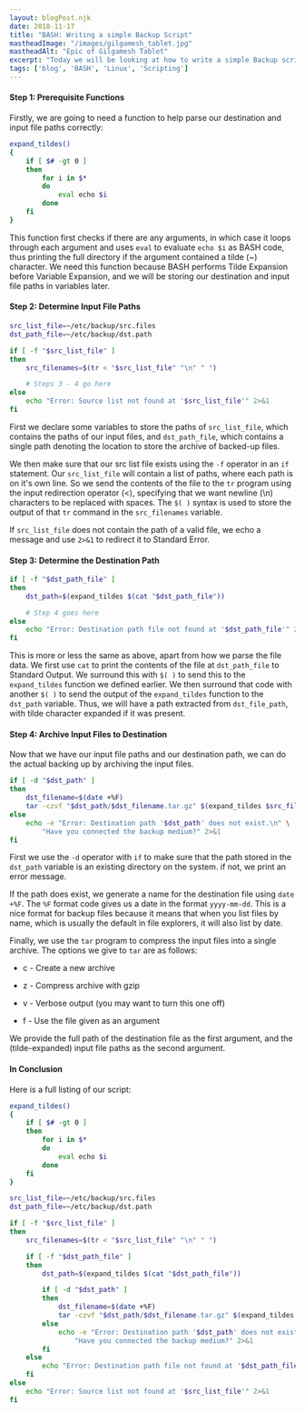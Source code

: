```yaml
---
layout: blogPost.njk
date: 2018-11-17
title: "BASH: Writing a simple Backup Script"
mastheadImage: "/images/gilgamesh_tablet.jpg"
mastheadAlt: "Epic of Gilgamesh Tablet"
excerpt: "Today we will be looking at how to write a simple Backup script using BASH and various Unix tools. Our script will determine the destination path and input file names by reading a plain-text file. It will then compress the input files into an archive in the destination path."
tags: ['blog', 'BASH', 'Linux', 'Scripting']
---
```


#### Step 1: Prerequisite Functions

Firstly, we are going to need a function to help parse our destination and input file paths correctly:

```bash
expand_tildes()
{
    if [ $# -gt 0 ]
    then
        for i in $*
        do
            eval echo $i
        done
    fi
}
```

This function first checks if there are any arguments, in which case it loops through each argument and uses `eval` to evaluate `echo $i` as BASH code, thus printing the full directory if the argument contained a tilde (~) character. We need this function because BASH performs Tilde Expansion before Variable Expansion, and we will be storing our destination and input file paths in variables later.

#### Step 2: Determine Input File Paths

```bash
src_list_file=~/etc/backup/src.files
dst_path_file=~/etc/backup/dst.path

if [ -f "$src_list_file" ]
then
    src_filenames=$(tr < "$src_list_file" "\n" " ")

    # Steps 3 - 4 go here
else
    echo "Error: Source list not found at '$src_list_file'" 2>&1
fi
```

First we declare some variables to store the paths of `src_list_file`, which contains the paths of our input files, and `dst_path_file`, which contains a single path denoting the location to store the archive of backed-up files.

We then make sure that our src list file exists using the `-f` operator in an `if` statement. Our `src_list_file` will contain a list of paths, where each path is on it's own line. So we send the contents of the file to the `tr` program using the input redirection operator (<), specifying that we want newline (\n) characters to be replaced with spaces. The `$( )` syntax is used to store the output of that `tr` command in the `src_filenames` variable.

If `src_list_file` does not contain the path of a valid file, we echo a message and use `2>&1` to redirect it to Standard Error.

#### Step 3: Determine the Destination Path

```bash
if [ -f "$dst_path_file" ]
then
    dst_path=$(expand_tildes $(cat "$dst_path_file"))

    # Step 4 goes here
else
    echo "Error: Destination path file not found at '$dst_path_file'" 2>&1
fi
```

This is more or less the same as above, apart from how we parse the file data. We first use `cat` to print the contents of the file at `dst_path_file` to Standard Output. We surround this with `$( )` to send this to the `expand_tildes` function we defined earlier. We then surround that code with another `$( )` to send the output of the `expand_tildes` function to the `dst_path` variable. Thus, we will have a path extracted from `dst_file_path`, with tilde character expanded if it was present.

#### Step 4: Archive Input Files to Destination

Now that we have our input file paths and our destination path, we can do the actual backing up by archiving the input files.

```bash
if [ -d "$dst_path" ]
then
    dst_filename=$(date +%F)
    tar -czvf "$dst_path/$dst_filename.tar.gz" $(expand_tildes $src_filenames)
else
    echo -e "Error: Destination path '$dst_path' does not exist.\n" \
        "Have you connected the backup medium?" 2>&1
fi
```

First we use the `-d` operator with `if` to make sure that the path stored in the `dst_path` variable is an existing directory on the system. if not, we print an error message.

If the path does exist, we generate a name for the destination file using `date +%F`. The `%F` format code gives us a date in the format `yyyy-mm-dd`. This is a nice format for backup files because it means that when you list files by name, which is usually the default in file explorers, it will also list by date.  

Finally, we use the `tar` program to compress the input files into a single archive. The options we give to `tar` are as follows:


* c - Create a new archive

* z - Compress archive with gzip

* v - Verbose output (you may want to turn this one off)

* f - Use the file given as an argument


We provide the full path of the destination file as the first argument, and the (tilde-expanded) input file paths as the second argument.

#### In Conclusion

Here is a full listing of our script:

```bash
expand_tildes()
{
    if [ $# -gt 0 ]
    then
        for i in $*
        do
            eval echo $i
        done
    fi
}

src_list_file=~/etc/backup/src.files
dst_path_file=~/etc/backup/dst.path

if [ -f "$src_list_file" ]
then
    src_filenames=$(tr < "$src_list_file" "\n" " ")

    if [ -f "$dst_path_file" ]
    then
        dst_path=$(expand_tildes $(cat "$dst_path_file"))

        if [ -d "$dst_path" ]
        then
            dst_filename=$(date +%F)
            tar -czvf "$dst_path/$dst_filename.tar.gz" $(expand_tildes $src_filenames)
        else
            echo -e "Error: Destination path '$dst_path' does not exist.\n" \
                "Have you connected the backup medium?" 2>&1
        fi
    else
        echo "Error: Destination path file not found at '$dst_path_file'" 2>&1
    fi
else
    echo "Error: Source list not found at '$src_list_file'" 2>&1
fi
```
